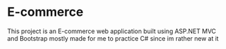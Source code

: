 # E-commerce
This project is an E-commerce web application built using ASP.NET MVC and Bootstrap mostly made for me to practice C# since im rather new at it
